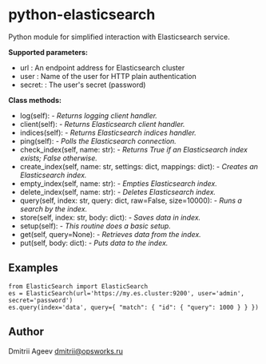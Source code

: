 python-elasticsearch
====================

Python module for simplified interaction with Elasticsearch service.

**Supported parameters:**
* url            : An endpoint address for Elasticsearch cluster
* user           : Name of the user for HTTP plain authentication
* secret:        : The user's secret (password)


**Class methods:**
- log(self): - _Returns logging client handler._
- client(self): - _Returns Elasticsearch client handler._
- indices(self): - _Returns Elasticsearch indices handler._
- ping(self): - _Polls the Elasticsearch connection._
- check_index(self, name: str): - _Returns True if an Elasticsearch index exists; False otherwise._
- create_index(self, name: str, settings: dict, mappings: dict): - _Creates an Elasticsearch index._
- empty_index(self, name: str): - _Empties Elasticsearch index._
- delete_index(self, name: str): - _Deletes Elasticsearch index._
- query(self, index: str, query: dict, raw=False, size=10000): - _Runs a search by the index._
- store(self, index: str, body: dict): - _Saves data in index._
- setup(self): - _This routine does a basic setup._
- get(self, query=None): - _Retrieves data from the index._
- put(self, body: dict): - _Puts data to the index._

## Examples

```
from ElasticSearch import ElasticSearch
es = ElasticSearch(url='https://my.es.cluster:9200', user='admin', secret='password')
es.query(index='data', query={ "match": { "id": { "query": 1000 } } })
```


## Author
Dmitrii Ageev <dmitrii@opsworks.ru>

